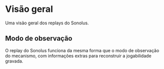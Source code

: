 # Visão geral

Uma visão geral dos replays do Sonolus.

## Modo de observação

O replay do Sonolus funciona da mesma forma que o modo de observação do mecanismo, com informações extras para reconstruir a jogabilidade gravada.
